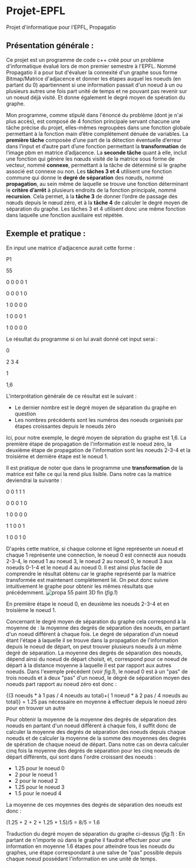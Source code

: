 # Projet-EPFL
Projet d'informatique pour l'EPFL, Propagatio

## Présentation générale :

Ce projet est un programme de code c++ créé pour un problème d'informatique évalué lors de mon premier semestre à l'EPFL. Nommé Propagatio il a pour but d'évaluer la connexité d'un graphe sous forme Bitmap/Matrice d'adjacence et donner les étapes auquel les noeuds (en partant du 0) apartiennent si une information passait d'un noeud à un ou plusieurs autres une fois part unité de temps et ne pouvant pas revenir sur un noeud déjà visité. Et donne également le degré moyen de spération du graphe.

Mon programme, comme stipulé dans l'énoncé du problème (dont je n'ai plus accès), est composé de 4 fonction principale servant chacune une tâche précise du projet, elles-mêmes regroupées dans une fonction globale permettant à la fonction main d’être complétement dénuée de variables. La **première tâche** composée d’une part de la détection éventuelle d’erreur dans l’input et d’autre part d’une fonction permettant la **transformation** de l’image pbm en matrice d’adjacence. La **seconde tâche** quant à elle, inclut une fonction qui génère les nœuds visité de la matrice sous forme de vecteur, nommé **connexe**, permettant à la tâche de déterminé si le graphe associé est connexe ou non. Les **tâches 3 et 4** utilisent une fonction commune qui donne le **degré de séparation** des nœuds, nommé **propagation**, au sein même de laquelle se trouve une fonction déterminant le **critère d’arrêt** à plusieurs endroits de la fonction principale, nommé **recursion**. Cela permet, à la **tâche 3** de donner l’ordre de passage des nœuds depuis le nœud zéro, et à la **tâche 4** de calculer le degré moyen de séparation du graphe. Les tâches 3 et 4 utilisent donc une même fonction dans laquelle une fonction auxiliaire est répétée.

## Exemple et pratique :

En input une matrice d'adjacence aurait cette forme :

P1

55

0 0 0 0 1 

0 0 0 1 0

1 0 0 0 0 

1 0 0 0 1

1 0 0 0 0


Le résultat du programme si on lui avait donné cet input serai : 

0

2 3 4

1

1,6


L'interprétation générale de ce résultat est le suivant :
- Le dernier nombre est le degré moyen de séparation du graphe en question
- Les nombres précédents sont les numéros des noeuds organisés par étapes croissantes depuis le noeuds zéro

Ici, pour notre exemple, le degré moyen de sépration du graphe est 1,6. La première étape de propagation de l'information est le noeud zéro, la deuxième étape de propagation de l'information sont les noeuds 2-3-4 et la troisième et dernière étape est le noeud 1.

Il est pratique de noter que dans le programme une **transformation** de la matrice est faîte ce qui la rend plus lisible. Dans notre cas la matrice deviendrai la suivante :

0 0 1 1 1 

0 0 0 1 0

1 0 0 0 0

1 1 0 0 1

1 0 0 1 0

D'après cette matrice, si chaque colonne et ligne représente un noeud et chaque 1 représente une connection, le noeud 0 est connecté aux noeuds 2-3-4, le noeud 1 au noeud 3, le noeud 2 au noeud 0, le noeud 3 aux noeuds 0-1-4 et le noeud 4 au noeud 0. Il est ainsi plus facile de comprendre le résultat obtenu car le graphe représenté par la matrice transformée est maintenant complétement lié. On peut donc suivre intuitivement le graphe pour obtenir les mêmes résultats que précédemment.
![propa 55 paint 3D fin](https://user-images.githubusercontent.com/111185446/189665104-f7857b2b-e19c-44d0-b6e7-ba1e6702c0c7.png)
(*fig.1*)

En première étape le noeud 0, en deuxième les noeuds 2-3-4 et en troisième le noeud 1.

Concernant le degré moyen de séparation du graphe cela correspond à la moyenne de : la moyenne des degrés de séparation des noeuds, en partant d'un noeud différent à chaque fois. Le degré de séparation d'un noeud étant l'étape à laquelle il se trouve dans la propagation de l'information depuis le noeud de départ, on peut trouver plusieurs noeuds à un même degré de séparation. La moyenne des degrés de séparation des noeuds, dépend ainsi du noeud de départ choisit, et, correspond pour ce noeud de départ à la distance moyenne à laquelle il est par rapport aux autres noeuds. Dans l'exemple précédent (voir *fig.1*), le noeud 0 est à un "pas" de trois noeuds et à deux "pas" d'un noeud, le dégré de séparation moyen des noeuds part rapport au noeud zéro est donc : 

{(3 noeuds * à 1 pas / 4 noeuds au total)+( 1 noeud * à 2 pas / 4 noeuds au total)} = 1.25 pas nécessaire en moyenne à effectuer depuis le noeud zéro pour en trouver                                                                                         un autre

Pour obtenir la moyenne de la moyenne des degrés de séparation des noeuds en partant d'un noeud différent à chaque fois, il suffit donc de calculer la moyenne des degrés de séparation des noeuds depuis chaque noeuds et de calculer la moyenne de la somme des moyennes des degrés de spération de chaque noeud de départ. Dans notre cas on devra calculer cinq fois la moyenne des degrés de séparation pour les cinq noeuds de départ différents, qui sont dans l'ordre croissant des noeuds :

 - 1.25 pour le noeud 0
 - 2 pour le noeud 1
 - 2 pour le noeud 2
 - 1.25 pour le noeud 3
 - 1.5 pour le noeud 4

La moyenne de ces moyennes des degrés de séparation des noeuds est donc :

(1.25 + 2 + 2 + 1.25 + 1.5)/5 = 8/5 = 1.6

Traduction du degré moyen de séparation du graphe ci-dessus (*fig.1*) : En partant de n'importe où dans le graphe il faudrat effectuer pour une information en moyenne 1.6 étapes pour atteindre tous les noeuds du graphes, une étape correspondant à une salve de "pas" possible depuis chaque noeud possédant l'information en une unité de temps. 
